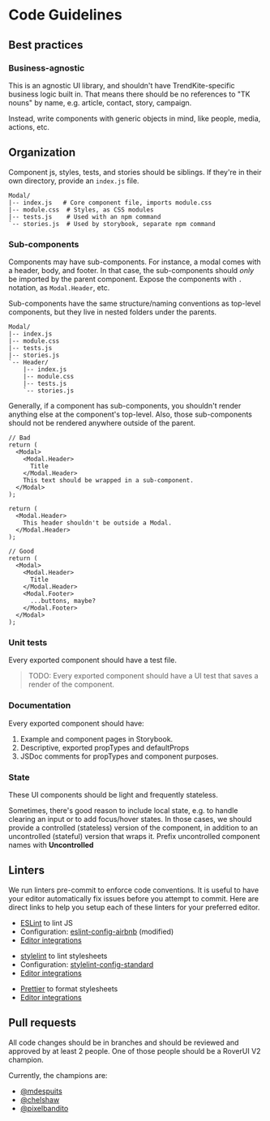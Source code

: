 # Code Guidelines

## Best practices

### Business-agnostic

This is an agnostic UI library, and shouldn't have TrendKite-specific business logic built in. That means there should be no references to "TK nouns" by name, e.g. article, contact, story, campaign.

Instead, write components with generic objects in mind, like people, media, actions, etc.

## Organization

Component js, styles, tests, and stories should be siblings. If they're in their own directory, provide an `index.js` file.

```
Modal/
|-- index.js   # Core component file, imports module.css
|-- module.css  # Styles, as CSS modules
|-- tests.js    # Used with an npm command
`-- stories.js  # Used by storybook, separate npm command
```

### Sub-components

Components may have sub-components. For instance, a modal comes with a header, body, and footer.
In that case, the sub-components should _only_ be imported by the parent component.
Expose the components with `.` notation, as `Modal.Header`, etc.

Sub-components have the same structure/naming conventions as top-level components, but they live in nested folders under the parents.

```
Modal/
|-- index.js
|-- module.css
|-- tests.js
|-- stories.js
`-- Header/
    |-- index.js
    |-- module.css
    |-- tests.js
    `-- stories.js
```

Generally, if a component has sub-components, you shouldn't render anything else at the component's top-level. Also, those sub-components should not be rendered anywhere outside of the parent.

```
// Bad
return (
  <Modal>
    <Modal.Header>
      Title
    </Modal.Header>
    This text should be wrapped in a sub-component.
  </Modal>
);

return (
  <Modal.Header>
    This header shouldn't be outside a Modal.
  </Modal.Header>
);

// Good
return (
  <Modal>
    <Modal.Header>
      Title
    </Modal.Header>
    <Modal.Footer>
      ...buttons, maybe?
    </Modal.Footer>
  </Modal>
);
```

### Unit tests

Every exported component should have a test file.

> TODO: Every exported component should have a UI test that saves a render of the component.

### Documentation

Every exported component should have:

1. Example and component pages in Storybook.
2. Descriptive, exported propTypes and defaultProps
3. JSDoc comments for propTypes and component purposes.

### State

These UI components should be light and frequently stateless.

Sometimes, there's good reason to include local state, e.g. to handle clearing an input or to add focus/hover states. In those cases, we should provide a controlled (stateless) version of the component, in addition to an uncontrolled (stateful) version that wraps it. Prefix uncontrolled component names with **Uncontrolled**

## Linters

We run linters pre-commit to enforce code conventions. It is useful to have your editor automatically fix issues before you attempt to commit. Here are direct links to help you setup each of these linters for your preferred editor.

- [ESLint](https://eslint.org/) to lint JS
- Configuration: [eslint-config-airbnb](https://www.npmjs.com/package/eslint-config-airbnb) (modified)
- [Editor integrations](https://eslint.org/docs/user-guide/integrations#editors)

* [stylelint](https://github.com/stylelint/stylelint) to lint stylesheets
* Configuration: [stylelint-config-standard](https://github.com/stylelint/stylelint-config-standard)
* [Editor integrations](https://stylelint.io/user-guide/complementary-tools/#editor-plugins)

- [Prettier](https://prettier.io/) to format stylesheets
- [Editor integrations](https://prettier.io/docs/en/editors.html)

## Pull requests

All code changes should be in branches and should be reviewed and approved by at least 2 people. One of those people should be a RoverUI V2 champion.

Currently, the champions are:

- [@mdespuits](https://github.com/mdespuits)
- [@chelshaw](https://github.com/chelshaw)
- [@pixelbandito](https://github.com/pixelbandito)
